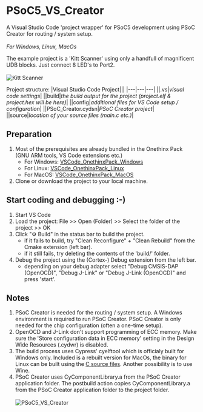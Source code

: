 # PSoC5_VS_Creator
A Visual Studio Code 'project wrapper' for PSoC5 development using PSoC Creator for routing / system setup.
<br/><br/>
<em>For Windows, Linux, MacOs</em>

The example project is a 'Kitt Scanner' using only a handfull of magnificent UDB blocks. Just connect 8 LED's to Port2.<br/><br/>
![Kitt Scanner](../../../assets/blob/main/PSoC5_VS_Creator/Kitt_Scanner.png?raw=true)<br/>

Project structure:
|Visual Studio Code Project|||
|---|---|---|
||.vs|<em>visual code settings</em>|
||build|<em>the build output for the project (project.elf & project.hex will be here)</em>|
||config|<em>additional files for VS Code setup / configuration</em>|
||PSoC_Creator.cydsn|<em>PSoC Creator project</em>|
||source|<em>location of your source files (main.c etc.)</em>|

## Preparation
1. Most of the prerequisites are already bundled in the Onethinx Pack (GNU ARM tools, VS Code extensions etc.)
    - For Windows: [VSCode_OnethinxPack_Windows](https://github.com/onethinx/VSCode_OnethinxPack_Windows)
    - For Linux: [VSCode_OnethinxPack_Linux](https://github.com/onethinx/VSCode_OnethinxPack_Linux)
    - For MacOS: [VSCode_OnethinxPack_MacOS](https://github.com/onethinx/VSCode_OnethinxPack_MacOS)
1. Clone or download the project to your local machine.
## Start coding and debugging :-)
1. Start VS Code
1. Load the project: File >> Open (Folder) >> Select the folder of the project >> OK
1. Click "⚙︎ Build" in the status bar to build the project.
    * if it fails to build, try "Clean Reconfigure" + "Clean Rebuild" from the Cmake extension (left bar).
    * if it still fails, try deleting the contents of the 'build/' folder.
1. Debug the project using the (Cortex-) Debug extension from the left bar.
    * depending on your debug adapter select "Debug CMSIS-DAP (OpenOCD)", "Debug J-Link" or "Debug J-Link (OpenOCD)" and press 'start'.
## Notes
1. PSoC Creator is needed for the routing / system setup. A Windows environment is required to run PSoC Creator. PSoC Creator is only needed for the chip configuration (often a one-time setup).
1. OpenOCD and J-Link don't support programming of ECC memory. Make sure the 'Store configuration data in ECC memory' setting in the Design Wide Resources (.cydwr) is disabled.
1. The build process uses Cypress' cyelftool which is officialy built for Windows only. Included is a rebuilt version for MacOs, the binary for Linux can be built using the [C source files](https://www.cypress.com/documentation/software-and-drivers/elftool-open-source-foss-packages). Another possibility is to use Wine.
1. PSoC Creator uses CyComponentLibrary.a from the PSoC Creator application folder. The postbuild action copies CyComponentLibrary.a from the PSoC Creator application folder to the project folder.
<br/><br/>
![PSoC5_VS_Creator](../../../assets/blob/main/PSoC5_VS_Creator/VS_Code_Creator.png?raw=true)<br/>
